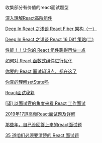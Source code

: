 <!--
 * @Descripttion: 
 * @version: 1.0.0
 * @Author: jimmiezhou
 * @Date: 2019-11-25 09:06:47
 * @LastEditors: jimmiezhou
 * @LastEditTime: 2019-12-03 14:35:08
 -->
收集部分有价值的react面试题型

[深入理解React高阶组件](https://www.html.cn/archives/9462)

[Deep In React 之浅谈 React Fiber 架构（一）](https://juejin.im/post/5d12c907f265da1b6d4033c5)

[Deep In React 之详谈 React 16 Diff 策略(二)](https://juejin.im/post/5d3e3231e51d4510926a7c39)

[性能！！让你的 React 组件跑得再快一点](https://juejin.im/post/5ddde1c15188257a0d22ae1e)

[如何对 React 函数式组件进行优化](https://juejin.im/post/5dd337985188252a1873730f)

[你要的 React 面试知识点，都在这了](https://juejin.im/post/5cf0733de51d4510803ce34e#heading-13)

[你真的理解setState吗](https://juejin.im/post/5b45c57c51882519790c7441)

[React面试秘籍](https://juejin.im/post/5c93a0cc6fb9a070f237755f#heading-2)

[[译] 以面试官的角度来看 React 工作面试](https://juejin.im/post/5bca74cfe51d450e9163351b)

[2019年17道高频React面试题及详解](https://juejin.im/post/5d5f44dae51d4561df7805b4)

[那些年，自己没回答上来的react面试题](https://juejin.im/post/5c9b39e2f265da611f1d9b5f)

[35 道咱们必须要清楚的 React 面试题](https://juejin.im/post/5dc20a4ff265da4d4e30040b)



